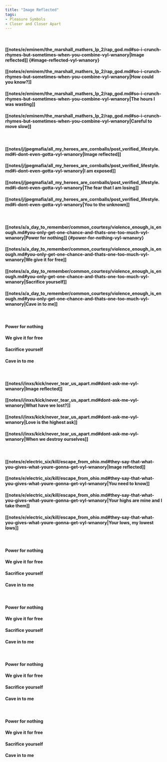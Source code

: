 ```yaml
---
title: "Image Reflected"
tags:
- Pleasure Symbols
- Closer and Closer Apart
---
```

&nbsp;
#### [[notes/e/eminem/the_marshall_mathers_lp_2/rap_god.md#so-i-crunch-rhymes-but-sometimes-when-you-combine-vyl-wnanory|Image reflected]] {#image-reflected-vyl-wnanory}
#### [[notes/e/eminem/the_marshall_mathers_lp_2/rap_god.md#so-i-crunch-rhymes-but-sometimes-when-you-combine-vyl-wnanory|How could you know?]]
#### [[notes/e/eminem/the_marshall_mathers_lp_2/rap_god.md#so-i-crunch-rhymes-but-sometimes-when-you-combine-vyl-wnanory|The hours I was wasting]]
#### [[notes/e/eminem/the_marshall_mathers_lp_2/rap_god.md#so-i-crunch-rhymes-but-sometimes-when-you-combine-vyl-wnanory|Careful to move slow]]
&nbsp;
#### [[notes/j/jpegmafia/all_my_heroes_are_cornballs/post_verified_lifestyle.md#i-dont-even-gotta-vyl-wnanory|Image reflected]]
#### [[notes/j/jpegmafia/all_my_heroes_are_cornballs/post_verified_lifestyle.md#i-dont-even-gotta-vyl-wnanory|I am exposed]]
#### [[notes/j/jpegmafia/all_my_heroes_are_cornballs/post_verified_lifestyle.md#i-dont-even-gotta-vyl-wnanory|The fear that I am losing]]
#### [[notes/j/jpegmafia/all_my_heroes_are_cornballs/post_verified_lifestyle.md#i-dont-even-gotta-vyl-wnanory|You to the unknown]]
&nbsp;
#### [[notes/a/a_day_to_remember/common_courtesy/violence_enough_is_enough.md#you-only-get-one-chance-and-thats-one-too-much-vyl-wnanory|Power for nothing]] {#power-for-nothing-vyl-wnanory}
#### [[notes/a/a_day_to_remember/common_courtesy/violence_enough_is_enough.md#you-only-get-one-chance-and-thats-one-too-much-vyl-wnanory|We give it for  free]]
#### [[notes/a/a_day_to_remember/common_courtesy/violence_enough_is_enough.md#you-only-get-one-chance-and-thats-one-too-much-vyl-wnanory|Sacrifice yourself]]
#### [[notes/a/a_day_to_remember/common_courtesy/violence_enough_is_enough.md#you-only-get-one-chance-and-thats-one-too-much-vyl-wnanory|Cave in to me]]
&nbsp;
#### Power for nothing
#### We give it for  free
#### Sacrifice yourself
#### Cave in to me
&nbsp;
#### [[notes/i/inxs/kick/never_tear_us_apart.md#dont-ask-me-vyl-wnanory|Image reflected]]
#### [[notes/i/inxs/kick/never_tear_us_apart.md#dont-ask-me-vyl-wnanory|What have we lost?]]
#### [[notes/i/inxs/kick/never_tear_us_apart.md#dont-ask-me-vyl-wnanory|Love is the highest ask]]
#### [[notes/i/inxs/kick/never_tear_us_apart.md#dont-ask-me-vyl-wnanory|When we destroy ourselves]]
&nbsp;
#### [[notes/e/electric_six/kill/escape_from_ohio.md#they-say-that-what-you-gives-what-youre-gonna-get-vyl-wnanory|Image reflected]]
#### [[notes/e/electric_six/kill/escape_from_ohio.md#they-say-that-what-you-gives-what-youre-gonna-get-vyl-wnanory|You need to know]]
#### [[notes/e/electric_six/kill/escape_from_ohio.md#they-say-that-what-you-gives-what-youre-gonna-get-vyl-wnanory|Your highs are mine and I take them]]
#### [[notes/e/electric_six/kill/escape_from_ohio.md#they-say-that-what-you-gives-what-youre-gonna-get-vyl-wnanory|Your lows, my lowest lows]]
&nbsp;
#### Power for nothing
#### We give it for  free
#### Sacrifice yourself
#### Cave in to me
&nbsp;
#### Power for nothing
#### We give it for  free
#### Sacrifice yourself
#### Cave in to me
&nbsp;
#### Power for nothing
#### We give it for  free
#### Sacrifice yourself
#### Cave in to me
&nbsp;
#### Power for nothing
#### We give it for  free
#### Sacrifice yourself
#### Cave in to me
